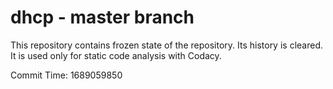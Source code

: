 # dhcp - master branch

This repository contains frozen state of the repository.
Its history is cleared. It is used only for static code
analysis with Codacy.

Commit Time: 1689059850